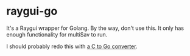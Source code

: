 # raygui-go

It's a Raygui wrapper for Golang. By the way, don't use this. It only has enough functionality for multiSav to run.

I should probably redo this with [a C to Go converter](https://github.com/xlab/c-for-go).
